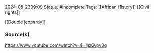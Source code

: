 2024-05-2309:09
Status: #Incomplete 
Tags: [[African History]] [[Civil rights]]


[[Double jeopardy]] 


### Source(s) 
https://www.youtube.com/watch?v=4HljsKwpv3g

